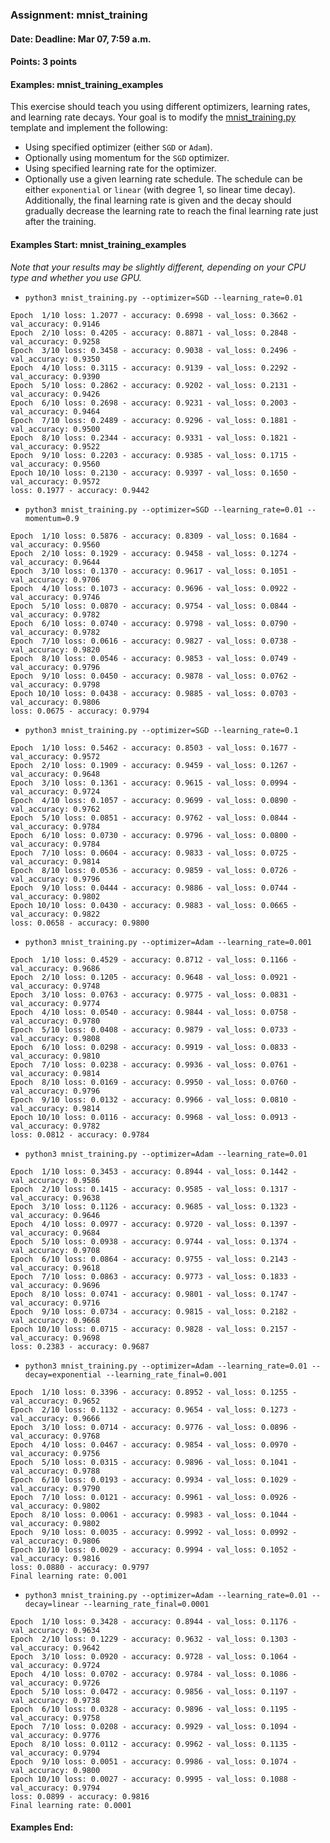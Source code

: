 ### Assignment: mnist_training
#### Date: Deadline: Mar 07, 7:59 a.m.
#### Points: 3 points
#### Examples: mnist_training_examples

This exercise should teach you using different optimizers, learning rates,
and learning rate decays. Your goal is to modify the
[mnist_training.py](https://github.com/ufal/npfl114/tree/master/labs/02/mnist_training.py)
template and implement the following:
- Using specified optimizer (either `SGD` or `Adam`).
- Optionally using momentum for the `SGD` optimizer.
- Using specified learning rate for the optimizer.
- Optionally use a given learning rate schedule. The schedule can be either
  `exponential` or `linear` (with degree 1, so linear time decay).
  Additionally, the final learning rate is given and the decay should gradually
  decrease the learning rate to reach the final learning rate just after the
  training.

#### Examples Start: mnist_training_examples
_Note that your results may be slightly different, depending on your CPU type and whether you use GPU._
- `python3 mnist_training.py --optimizer=SGD --learning_rate=0.01`
```
Epoch  1/10 loss: 1.2077 - accuracy: 0.6998 - val_loss: 0.3662 - val_accuracy: 0.9146
Epoch  2/10 loss: 0.4205 - accuracy: 0.8871 - val_loss: 0.2848 - val_accuracy: 0.9258
Epoch  3/10 loss: 0.3458 - accuracy: 0.9038 - val_loss: 0.2496 - val_accuracy: 0.9350
Epoch  4/10 loss: 0.3115 - accuracy: 0.9139 - val_loss: 0.2292 - val_accuracy: 0.9390
Epoch  5/10 loss: 0.2862 - accuracy: 0.9202 - val_loss: 0.2131 - val_accuracy: 0.9426
Epoch  6/10 loss: 0.2698 - accuracy: 0.9231 - val_loss: 0.2003 - val_accuracy: 0.9464
Epoch  7/10 loss: 0.2489 - accuracy: 0.9296 - val_loss: 0.1881 - val_accuracy: 0.9500
Epoch  8/10 loss: 0.2344 - accuracy: 0.9331 - val_loss: 0.1821 - val_accuracy: 0.9522
Epoch  9/10 loss: 0.2203 - accuracy: 0.9385 - val_loss: 0.1715 - val_accuracy: 0.9560
Epoch 10/10 loss: 0.2130 - accuracy: 0.9397 - val_loss: 0.1650 - val_accuracy: 0.9572
loss: 0.1977 - accuracy: 0.9442
```
- `python3 mnist_training.py --optimizer=SGD --learning_rate=0.01 --momentum=0.9`
```
Epoch  1/10 loss: 0.5876 - accuracy: 0.8309 - val_loss: 0.1684 - val_accuracy: 0.9560
Epoch  2/10 loss: 0.1929 - accuracy: 0.9458 - val_loss: 0.1274 - val_accuracy: 0.9644
Epoch  3/10 loss: 0.1370 - accuracy: 0.9617 - val_loss: 0.1051 - val_accuracy: 0.9706
Epoch  4/10 loss: 0.1073 - accuracy: 0.9696 - val_loss: 0.0922 - val_accuracy: 0.9746
Epoch  5/10 loss: 0.0870 - accuracy: 0.9754 - val_loss: 0.0844 - val_accuracy: 0.9782
Epoch  6/10 loss: 0.0740 - accuracy: 0.9798 - val_loss: 0.0790 - val_accuracy: 0.9782
Epoch  7/10 loss: 0.0616 - accuracy: 0.9827 - val_loss: 0.0738 - val_accuracy: 0.9820
Epoch  8/10 loss: 0.0546 - accuracy: 0.9853 - val_loss: 0.0749 - val_accuracy: 0.9796
Epoch  9/10 loss: 0.0450 - accuracy: 0.9878 - val_loss: 0.0762 - val_accuracy: 0.9798
Epoch 10/10 loss: 0.0438 - accuracy: 0.9885 - val_loss: 0.0703 - val_accuracy: 0.9806
loss: 0.0675 - accuracy: 0.9794
```
- `python3 mnist_training.py --optimizer=SGD --learning_rate=0.1`
```
Epoch  1/10 loss: 0.5462 - accuracy: 0.8503 - val_loss: 0.1677 - val_accuracy: 0.9572
Epoch  2/10 loss: 0.1909 - accuracy: 0.9459 - val_loss: 0.1267 - val_accuracy: 0.9648
Epoch  3/10 loss: 0.1361 - accuracy: 0.9615 - val_loss: 0.0994 - val_accuracy: 0.9724
Epoch  4/10 loss: 0.1057 - accuracy: 0.9699 - val_loss: 0.0890 - val_accuracy: 0.9762
Epoch  5/10 loss: 0.0851 - accuracy: 0.9762 - val_loss: 0.0844 - val_accuracy: 0.9784
Epoch  6/10 loss: 0.0730 - accuracy: 0.9796 - val_loss: 0.0800 - val_accuracy: 0.9784
Epoch  7/10 loss: 0.0604 - accuracy: 0.9833 - val_loss: 0.0725 - val_accuracy: 0.9814
Epoch  8/10 loss: 0.0536 - accuracy: 0.9859 - val_loss: 0.0726 - val_accuracy: 0.9796
Epoch  9/10 loss: 0.0444 - accuracy: 0.9886 - val_loss: 0.0744 - val_accuracy: 0.9802
Epoch 10/10 loss: 0.0430 - accuracy: 0.9883 - val_loss: 0.0665 - val_accuracy: 0.9822
loss: 0.0658 - accuracy: 0.9800
```
- `python3 mnist_training.py --optimizer=Adam --learning_rate=0.001`
```
Epoch  1/10 loss: 0.4529 - accuracy: 0.8712 - val_loss: 0.1166 - val_accuracy: 0.9686
Epoch  2/10 loss: 0.1205 - accuracy: 0.9648 - val_loss: 0.0921 - val_accuracy: 0.9748
Epoch  3/10 loss: 0.0763 - accuracy: 0.9775 - val_loss: 0.0831 - val_accuracy: 0.9774
Epoch  4/10 loss: 0.0540 - accuracy: 0.9844 - val_loss: 0.0758 - val_accuracy: 0.9780
Epoch  5/10 loss: 0.0408 - accuracy: 0.9879 - val_loss: 0.0733 - val_accuracy: 0.9808
Epoch  6/10 loss: 0.0298 - accuracy: 0.9919 - val_loss: 0.0833 - val_accuracy: 0.9810
Epoch  7/10 loss: 0.0238 - accuracy: 0.9936 - val_loss: 0.0761 - val_accuracy: 0.9814
Epoch  8/10 loss: 0.0169 - accuracy: 0.9950 - val_loss: 0.0760 - val_accuracy: 0.9796
Epoch  9/10 loss: 0.0132 - accuracy: 0.9966 - val_loss: 0.0810 - val_accuracy: 0.9814
Epoch 10/10 loss: 0.0116 - accuracy: 0.9968 - val_loss: 0.0913 - val_accuracy: 0.9782
loss: 0.0812 - accuracy: 0.9784
```
- `python3 mnist_training.py --optimizer=Adam --learning_rate=0.01`
```
Epoch  1/10 loss: 0.3453 - accuracy: 0.8944 - val_loss: 0.1442 - val_accuracy: 0.9586
Epoch  2/10 loss: 0.1415 - accuracy: 0.9585 - val_loss: 0.1317 - val_accuracy: 0.9638
Epoch  3/10 loss: 0.1126 - accuracy: 0.9685 - val_loss: 0.1323 - val_accuracy: 0.9646
Epoch  4/10 loss: 0.0977 - accuracy: 0.9720 - val_loss: 0.1397 - val_accuracy: 0.9684
Epoch  5/10 loss: 0.0938 - accuracy: 0.9744 - val_loss: 0.1374 - val_accuracy: 0.9708
Epoch  6/10 loss: 0.0864 - accuracy: 0.9755 - val_loss: 0.2143 - val_accuracy: 0.9618
Epoch  7/10 loss: 0.0863 - accuracy: 0.9773 - val_loss: 0.1833 - val_accuracy: 0.9696
Epoch  8/10 loss: 0.0741 - accuracy: 0.9801 - val_loss: 0.1747 - val_accuracy: 0.9716
Epoch  9/10 loss: 0.0734 - accuracy: 0.9815 - val_loss: 0.2182 - val_accuracy: 0.9668
Epoch 10/10 loss: 0.0715 - accuracy: 0.9828 - val_loss: 0.2157 - val_accuracy: 0.9698
loss: 0.2383 - accuracy: 0.9687
```
- `python3 mnist_training.py --optimizer=Adam --learning_rate=0.01 --decay=exponential --learning_rate_final=0.001`
```
Epoch  1/10 loss: 0.3396 - accuracy: 0.8952 - val_loss: 0.1255 - val_accuracy: 0.9652
Epoch  2/10 loss: 0.1132 - accuracy: 0.9654 - val_loss: 0.1273 - val_accuracy: 0.9666
Epoch  3/10 loss: 0.0714 - accuracy: 0.9776 - val_loss: 0.0896 - val_accuracy: 0.9768
Epoch  4/10 loss: 0.0467 - accuracy: 0.9854 - val_loss: 0.0970 - val_accuracy: 0.9756
Epoch  5/10 loss: 0.0315 - accuracy: 0.9896 - val_loss: 0.1041 - val_accuracy: 0.9788
Epoch  6/10 loss: 0.0193 - accuracy: 0.9934 - val_loss: 0.1029 - val_accuracy: 0.9790
Epoch  7/10 loss: 0.0121 - accuracy: 0.9961 - val_loss: 0.0926 - val_accuracy: 0.9802
Epoch  8/10 loss: 0.0061 - accuracy: 0.9983 - val_loss: 0.1044 - val_accuracy: 0.9802
Epoch  9/10 loss: 0.0035 - accuracy: 0.9992 - val_loss: 0.0992 - val_accuracy: 0.9806
Epoch 10/10 loss: 0.0029 - accuracy: 0.9994 - val_loss: 0.1052 - val_accuracy: 0.9816
loss: 0.0880 - accuracy: 0.9797
Final learning rate: 0.001
```
- `python3 mnist_training.py --optimizer=Adam --learning_rate=0.01 --decay=linear --learning_rate_final=0.0001`
```
Epoch  1/10 loss: 0.3428 - accuracy: 0.8944 - val_loss: 0.1176 - val_accuracy: 0.9634
Epoch  2/10 loss: 0.1229 - accuracy: 0.9632 - val_loss: 0.1303 - val_accuracy: 0.9642
Epoch  3/10 loss: 0.0920 - accuracy: 0.9728 - val_loss: 0.1064 - val_accuracy: 0.9724
Epoch  4/10 loss: 0.0702 - accuracy: 0.9784 - val_loss: 0.1086 - val_accuracy: 0.9726
Epoch  5/10 loss: 0.0472 - accuracy: 0.9856 - val_loss: 0.1197 - val_accuracy: 0.9738
Epoch  6/10 loss: 0.0328 - accuracy: 0.9896 - val_loss: 0.1195 - val_accuracy: 0.9758
Epoch  7/10 loss: 0.0208 - accuracy: 0.9929 - val_loss: 0.1094 - val_accuracy: 0.9776
Epoch  8/10 loss: 0.0112 - accuracy: 0.9962 - val_loss: 0.1135 - val_accuracy: 0.9794
Epoch  9/10 loss: 0.0051 - accuracy: 0.9986 - val_loss: 0.1074 - val_accuracy: 0.9800
Epoch 10/10 loss: 0.0027 - accuracy: 0.9995 - val_loss: 0.1088 - val_accuracy: 0.9794
loss: 0.0899 - accuracy: 0.9816
Final learning rate: 0.0001
```
#### Examples End:
